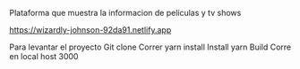 Plataforma que muestra la informacion de películas y tv shows

https://wizardly-johnson-92da91.netlify.app

Para levantar el proyecto
Git clone
Correr yarn install Install
yarn Build
Corre en local host 3000
